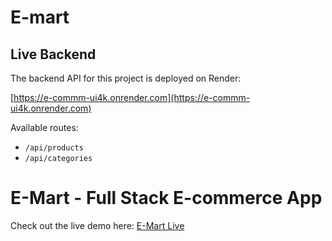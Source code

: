 # E-mart


## Live Backend

The backend API for this project is deployed on Render:

[https://e-commm-ui4k.onrender.com](https://e-commm-ui4k.onrender.com)

Available routes:
- `/api/products`
- `/api/categories`

# E-Mart - Full Stack E-commerce App

Check out the live demo here: [E-Mart Live](https://e-mart-mystore.vercel.app/)

